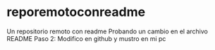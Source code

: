 # reporemotoconreadme
Un repositorio remoto con readme
Probando un cambio en el archivo README
Paso 2: Modifico en github y mustro en mi pc
